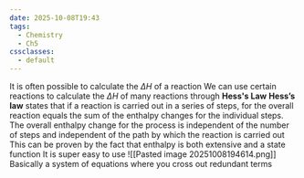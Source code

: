 ```yaml
---
date: 2025-10-08T19:43
tags:
  - Chemistry
  - Ch5
cssclasses:
  - default
---
```

It is often possible to calculate the $\Delta H$ of a reaction
We can use certain reactions to calculate the $\Delta H$ of many reactions through **Hess's Law**
**Hess’s law** states that if a reaction is carried out in a series of steps, for the overall reaction equals the sum of the enthalpy changes for the individual steps. The overall enthalpy change for the process is independent of the number of steps and independent of the path by which the reaction is carried out
This can be proven by the fact that enthalpy is both extensive and a state function
It is super easy to use
![[Pasted image 20251008194614.png]]
Basically a system of equations where you cross out redundant terms